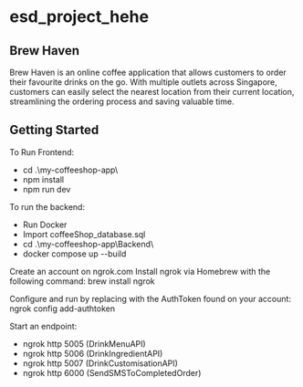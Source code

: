 # esd_project_hehe

## Brew Haven

 Brew Haven is an online coffee application that allows customers to order their favourite drinks on the go. With multiple outlets across Singapore, customers can easily select the nearest location from their current location, streamlining the ordering process and saving valuable time.

## Getting Started
To Run Frontend:
- cd .\my-coffeeshop-app\
- npm install
- npm run dev

To run the backend:
- Run Docker
- Import coffeeShop_database.sql
- cd .\my-coffeeshop-app\Backend\
- docker compose up --build


Create an account on ngrok.com
Install ngrok via Homebrew with the following command:
brew install ngrok

Configure and run by replacing <token> with the AuthToken found on your account:
ngrok config add-authtoken <token>

Start an endpoint: 

* ngrok http 5005 (DrinkMenuAPI)
* ngrok http 5006 (DrinkIngredientAPI)
* ngrok http 5007 (DrinkCustomisationAPI)
* ngrok http 6000 (SendSMSToCompletedOrder)